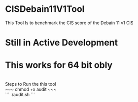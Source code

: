 # CISDebain11V1Tool
This Tool Is to benchmark the CIS score of the Debain 11 v1 CIS
# Still in Active Development
# This works for 64 bit obly 
<br>
Steps to Run the this tool 
<br>
~~~
chmod +x audit
~~~
<br>
```
./audit.sh 
```
